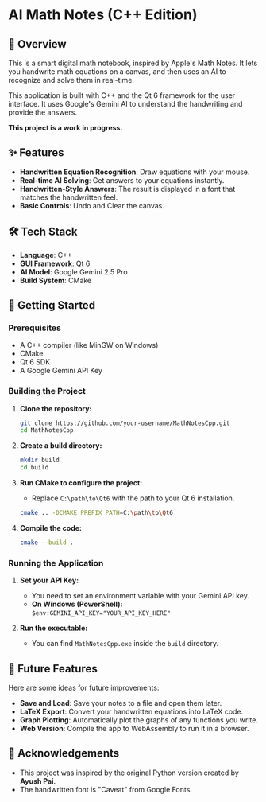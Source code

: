 # AI Math Notes (C++ Edition)

## 📖 Overview

This is a smart digital math notebook, inspired by Apple's Math Notes. It lets you handwrite math equations on a canvas, and then uses an AI to recognize and solve them in real-time.

This application is built with C++ and the Qt 6 framework for the user interface. It uses Google's Gemini AI to understand the handwriting and provide the answers.

**This project is a work in progress.**

## ✨ Features

*   **Handwritten Equation Recognition**: Draw equations with your mouse.
*   **Real-time AI Solving**: Get answers to your equations instantly.
*   **Handwritten-Style Answers**: The result is displayed in a font that matches the handwritten feel.
*   **Basic Controls**: Undo and Clear the canvas.

## 🛠️ Tech Stack

*   **Language**: C++
*   **GUI Framework**: Qt 6
*   **AI Model**: Google Gemini 2.5 Pro
*   **Build System**: CMake

## 🚀 Getting Started

### Prerequisites

*   A C++ compiler (like MinGW on Windows)
*   CMake
*   Qt 6 SDK
*   A Google Gemini API Key

### Building the Project

1.  **Clone the repository:**
    ```bash
    git clone https://github.com/your-username/MathNotesCpp.git
    cd MathNotesCpp
    ```

2.  **Create a build directory:**
    ```bash
    mkdir build
    cd build
    ```

3.  **Run CMake to configure the project:**
    *   Replace `C:\path\to\Qt6` with the path to your Qt 6 installation.
    ```bash
    cmake .. -DCMAKE_PREFIX_PATH=C:\path\to\Qt6
    ```

4.  **Compile the code:**
    ```bash
    cmake --build .
    ```

### Running the Application

1.  **Set your API Key:**
    *   You need to set an environment variable with your Gemini API key.
    *   **On Windows (PowerShell):** `$env:GEMINI_API_KEY="YOUR_API_KEY_HERE"`

2.  **Run the executable:**
    *   You can find `MathNotesCpp.exe` inside the `build` directory.

## 🔮 Future Features

Here are some ideas for future improvements:

*   **Save and Load**: Save your notes to a file and open them later.
*   **LaTeX Export**: Convert your handwritten equations into LaTeX code.
*   **Graph Plotting**: Automatically plot the graphs of any functions you write.
*   **Web Version**: Compile the app to WebAssembly to run it in a browser.

## 🙏 Acknowledgements

*   This project was inspired by the original Python version created by **Ayush Pai**.
*   The handwritten font is "Caveat" from Google Fonts.
